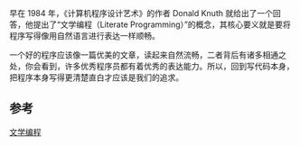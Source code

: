 早在 1984 年，《计算机程序设计艺术》的作者 Donald Knuth 就给出了一个回答，他提出了“文学编程（Literate Programming）”的概念，其核心要义就是要将程序写得像用自然语言进行表达一样顺畅。


一个好的程序应该像一篇优美的文章，读起来自然流畅，二者背后有诸多相通之处，你会看到，许多优秀程序员都有着优秀的表达能力。所以，回到写代码本身，把程序本身写得更清楚直白才应该是我们的追求。

## 参考

[文学编程](https://en.wikipedia.org/wiki/Literate_programming)